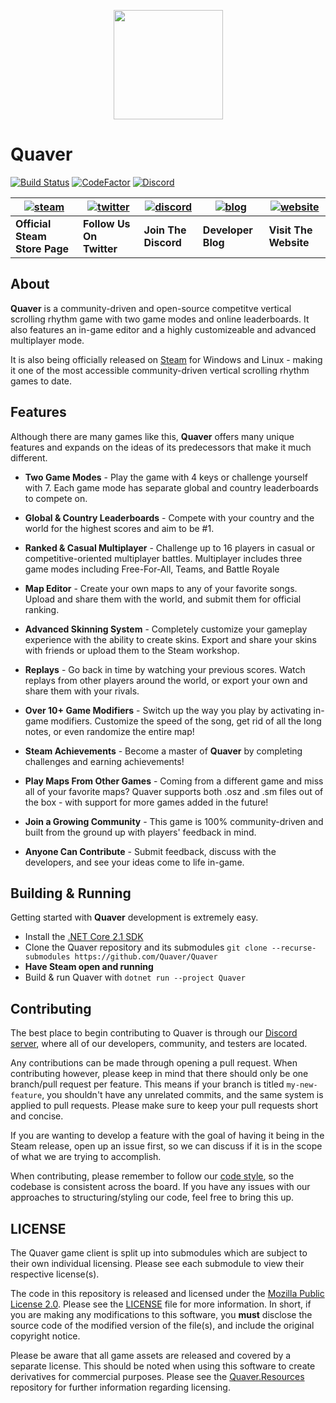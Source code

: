 <p align="center"> 
  <img src="https://i.imgur.com/UK3PWJW.png" width="175px" height="175px">
</p>

# Quaver 

[![Build Status](https://travis-ci.com/Quaver/Quaver.svg?branch=develop)](https://travis-ci.com/Quaver/Quaver) [![CodeFactor](https://www.codefactor.io/repository/github/swan/quaver/badge)](https://www.codefactor.io/repository/github/swan/quaver) [![Discord](https://discordapp.com/api/guilds/354206121386573824/widget.png?style=shield)](https://discord.gg/nJa8VFr)

| [![steam](https://i.imgur.com/rR4p9mW.png)](https://store.steampowered.com/app/980610/Quaver/) | [![twitter](https://i.imgur.com/Kd0SXlh.png)](https://twitter.com/QuaverGame) | [![discord](https://i.imgur.com/YrBmbEf.png)](https://discord.gg/nJa8VFr) | [![blog](https://i.imgur.com/o0fq6MA.png)](https://blog.quavergame.com) | [![website](https://i.imgur.com/svZCnuI.png)](https://quavergame.com) | 
| --- | --- | --- | --- | --- |
| **Official Steam Store Page** | **Follow Us On Twitter** | **Join The Discord** | **Developer Blog** | **Visit The Website** |

## About 

**Quaver** is a community-driven and open-source competitve vertical scrolling rhythm game with two game modes and online leaderboards. It also features an in-game editor and a highly customizeable and advanced multiplayer mode.

It is also being officially released on [Steam](https://store.steampowered.com/app/980610/Quaver/) for Windows and Linux - making it one of the most accessible community-driven vertical scrolling rhythm games to date.

## Features

Although there are many games like this, **Quaver** offers many unique features and expands on the ideas of its predecessors that make it much different.

* **Two Game Modes** - Play the game with 4 keys or challenge yourself with 7. Each game mode has separate global and country leaderboards to compete on.

* **Global & Country Leaderboards** - Compete with your country and the world for the highest scores and aim to be #1.

* **Ranked & Casual Multiplayer** - Challenge up to 16 players in casual or competitive-oriented multiplayer battles. Multiplayer includes three game modes including Free-For-All, Teams, and Battle Royale

* **Map Editor** - Create your own maps to any of your favorite songs. Upload and share them with the world, and submit them for official ranking.

* **Advanced Skinning System** - Completely customize your gameplay experience with the ability to create skins. Export and share your skins with friends or upload them to the Steam workshop.

* **Replays** - Go back in time by watching your previous scores. Watch replays from other players around the world, or export your own and share them with your rivals.

* **Over 10+ Game Modifiers** - Switch up the way you play by activating in-game modifiers. Customize the speed of the song, get rid of all the long notes, or even randomize the entire map!

* **Steam Achievements** - Become a master of **Quaver** by completing challenges and earning achievements!

* **Play Maps From Other Games** - Coming from a different game and miss all of your favorite maps? Quaver supports both .osz and .sm files out of the box - with support for more games added in the future!

* **Join a Growing Community** - This game is 100% community-driven and built from the ground up with players' feedback in mind.

* **Anyone Can Contribute** - Submit feedback, discuss with the developers, and see your ideas come to life in-game.

## Building & Running

Getting started with **Quaver** development is extremely easy.

* Install the [.NET Core 2.1 SDK](https://dotnet.microsoft.com/download/dotnet-core/2.1)
* Clone the Quaver repository and its submodules `git clone --recurse-submodules https://github.com/Quaver/Quaver`
* **Have Steam open and running**
* Build & run Quaver with `dotnet run --project Quaver`

## Contributing 

The best place to begin contributing to Quaver is through our [Discord server](https://discord.gg/nJa8VFr), where all of our developers, community, and testers are located.

Any contributions can be made through opening a pull request. When contributing however, please keep in mind that there should only be one branch/pull request per feature. This means if your branch is titled `my-new-feature`, you shouldn't have any unrelated commits, and the same system is applied to pull requests. Please make sure to keep your pull requests short and concise.

If you are wanting to develop a feature with the goal of having it being in the Steam release, open up an issue first, so we can discuss if it is in the scope of what we are trying to accomplish.

When contributing, please remember to follow our [code style](https://github.com/Quaver/Quaver/blob/master/CODESTYLE.md), so the codebase is consistent across the board. If you have any issues with our approaches to structuring/styling our code, feel free to bring this up.

## LICENSE

The Quaver game client is split up into submodules which are subject to their own individual licensing. Please see each submodule to view their respective license(s).

The code in this repository is released and licensed under the [Mozilla Public License 2.0](https://github.com/Quaver/Quaver/blob/develop/LICENSE). Please see the [LICENSE](https://github.com/Quaver/Quaver/blob/develop/LICENSE) file for more information. In short, if you are making any modifications to this software, you **must** disclose the source code of the modified version of the file(s), and include the original copyright notice.

Please be aware that all game assets are released and covered by a separate license. This should be noted when using this software to create derivatives for commercial purposes. Please see the [Quaver.Resources](https://github.com/Quaver/Quaver.Resources) repository for further information regarding licensing.
